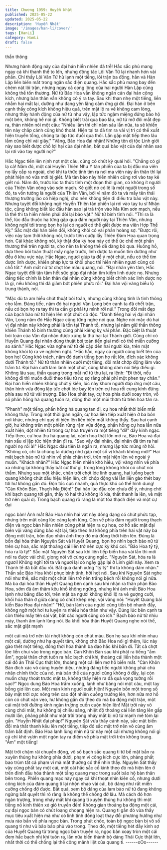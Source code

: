 ```yaml
---
title: Chương 1959: Huyễn Nhật
published: 2025-05-22
updated: 2025-05-22
description: 'Huyễn Nhật'
image: '/images/han-li/cover/'
tags: [HanLi]
category: HanLi
draft: false
---
```


thần thông

Nhưng hành động này của đại hán hiển nhiên đã trễ!
Hắc sắc phủ mang ngay cả khi thanh thế to lớn, nhưng động tác
Lôi Vân Tử lại nhanh hơn vài phần.
Chỉ thấy Lôi Vân Tử hừ lạnh một tiếng, lôi trận ba động, hắn và
Hàn Lập liền biến mất trong ngân sắc điện quang.
Hắc sắc phủ mang bay đến chém nát lôi trận, nhưng ngay cả
cọng lông của hai người Hàn Lập cũng không thể tổn thương.
Nữ tử Bảo Hoa vẫn không ngăn cản đại hán công kích, nhưng
bản thân vẫn không có ý ra tay. Sau khi than nhẹ một tiếng, liền
nhắm hai mắt lại, dường như đang yên lặng cảm ứng gì đó.
Đại hán ở bên cạnh thấy công kích không hiệu quả, trên mặt lộ ra
vẻ không cam lòng, nhưng thấy hành động của nữ tử như vậy, lập
tức ngậm miệng đứng bảo hộ một bên, không hề nói gì.
Không biết trải qua bao lâu, nữ tử mở đôi mắt đẹp ra, thản nhiên
nói một câu:
"Nhiều lắm thì chỉ năm sáu lần nữa, ta sẽ khiến tên này chắp
cánh cũng khó thoát. Hiện tại ta đã tìm ra vài vị trí có thể xuất hiện
truyền tống, chúng ta lập tức đuổi qua thôi. Lần gặp mặt tiếp theo
lâu lắm cũng chỉ vài giây."
"Vâng, Bảo Hoa đại nhân! Những tên dị tộc Linh giới này sao biết
được chỗ lợi hại của đại nhân, bất quá bảo vật của đại nhân sao
lại rơi vào tay người nọ?"

Hắc Ngạc tiến lên nịnh nọt một câu, cũng có chút kỳ quái hỏi.
"Chẳng có gì lạ cả! Năm đó, một cái Huyền Thiên Như Ý tàn
phiến của ta bị đầu ma viên nọ lấy cắp ra ngoài, chờ khi ta thức
tỉnh tìm ra nơi ma viên này ẩn thân thì lại phát hiện nó vừa mới bị
giết. Mà tàn bảo này hiển nhiên cũng rơi vào tay kẻ giết nó. Năm
đó, trước lúc ta thức tỉnh một đoạn thời gian, có không ít người
của Thiên Vân xông vào sơn mạch. Kẻ giết nó có lẽ là một người
trong số đó, ta vốn tưởng là người của Thiên Vân, bởi vì năm đó
ta và mấy tên thái thượng trưởng lão có hiệp nghị, cho nên không
tiện đi điều tra bảo vật này. Nhưng tuyệt đối không ngờ Huyền
Thiên tàn phiến lại rơi vào tay tu sĩ Nhân tộc, cũng không biết lúc
đầu hắn sao lại trà trộn vào Ma Kim sơn mạch, nếu là thế thì ta
hiển nhiên phải đòi lại bảo vật."
Nữ tử binh tĩnh nói.
"Thì ra là thế, lúc đầu thuộc hạ từng gặp qua đám người này tại
Thiên Vân, nhưng không nghĩ tới trong bọn họ lại có người có thể
giết được ma viên Hợp Thể Kỳ."
Sắc mặt đại hán biến đổi, không khỏi có vài phần hoảng sợ.
"Được rồi, việc này tạm thời không nói, trước tiên cướp lấy Thiên
Đàm Hoa quan trọng hơn. Cái khác không nói, kỳ thật đóa kỳ hoa
này có thể ức chế một phần thương thế trên người ta, cho nên ta
không thể dễ dàng bỏ qua. Huống hồ, dựa theo bói toán thuật
mấy ngày trước, linh dược ta muốn tìm dường như đều ở khu vực
này. Hắc Ngạc, ngươi giúp ta để ý một chút, nếu có thể tìm được
linh dược, khiến pháp lực ta khôi phục thì hiển nhiên ngươi cũng
có chỗ tốt."
Ánh mắt nữ tử chợt lóe mâu quang, nói.
"Đại nhân yên tâm, Hắc Ngạc tuyệt đối tận tâm hết sức giúp đại
nhân tìm kiếm linh dược nọ. Nhưng đáng tiếc chính là bản thân
đại nhân cũng không biết chính xác linh dược nọ là gì, nếu không
thì đã giảm bớt phiền phức rồi."
Đại hán vội vàng biểu lộ trung thành, nói.

"Mặc dù ta am hiểu chút thuật bói toán, nhưng cũng không tính là
tinh thông cho lắm. Đáng tiếc, năm đó hai người Vân Long bên
cạnh ta đã chết trận, nếu có bọn họ ra tay thì ta cần gì phải tự
mình rời núi."
Trong đôi mắt đẹp của bạch bào nữ tử hiện lên một chút cô độc.
"Danh tiếng hai vị đại nhân Vân, Long năm đó Hắc Ngạc cũng
từng nghe nói qua. Nghe nói mặc dù hai vị đại nhân này không
phải là tồn tại Thánh tổ, nhưng lại nắm giữ thần thông khiến
Thánh tổ binh thường cũng phải kiêng kỵ vài phần. Đặc biệt là
thuật bói toán của Vân đại nhân được xứng là thứ hai tại Thánh
giới. Cũng chỉ có Huyễn Quang đại nhân dùng thuật bói toán tiến
giai mới có thể miễn cưỡng so sánh."
Hắc Ngạc vừa nghe nữ tử đề cập đến hai người kia, trên mặt
không khỏi lộ ra vẻ nghiêm nghị.
"Hắc hắc, ngay cả ngươi cũng biết tên của bọn họ! Cũng khó
trách, năm đó danh tiếng bọn họ rất lớn, đích xác không dưới
Thánh tổ."
Nữ tử thản nhiên cười một tiếng, đôi mắt chớp động lâm vào trầm
tư.
Đại hán cười làm lành một chút, cũng không dám nói tiếp điều gì.
Không lâu sau, thần quang trong mắt nữ tử thu lại, ra lệnh:
"Đi thôi, nếu không đi thì muốn đuổi theo tiểu tử nọ sợ rằng phải
phí một phen tay chân."
Đại hán hiển nhiên không chút ý kiến, lúc này khom người đáp
ứng một câu, thân hình vừa động lập tức chợt lóe bay lên trên cự
hoa rồi cung kính đứng phía sau nữ tử vài trượng.
Bảo Hoa phất tay, cự hoa phía dưới xoay tròn, vô số phấn hồng
hà quang tuôn ra, đồng thời một mùi thơm từ trên hoa tán ra.

"Phanh" một tiếng, phấn hồng hà quang tan đi, cự hoa nhất thời
biến mất không thấy.
Trong một thời gian ngắn, cự hoa liên tiếp xuất hiện ở ba bốn nơi
khác, nhưng chỉ quỷ dị hiện lên liền biến mất không thấy.
Sau hai canh giờ, hư không trên một phiến rừng rậm vừa động,
phấn hồng cự hoa lần nữa xuất hiện, đột nhiên từ trong cự hoa
truyền ra một tiếng "di!" đầy kinh ngạc. Tiếp theo, cự hoa thu hà
quang lại, cánh hoa thật lớn mở ra, Bảo Hoa và đại hán xấu xí lập
tức hiện thân đi ra.
"Sao vậy đại nhân, đại nhân đã tìm ra hai người nọ rồi à!"
Hắc Ngạc đầu tiên là ngẩn ra, nhưng lập tức mừng rỡ hỏi.
"Không có, chỉ là chúng ta dường như gặp một số vị khách không
mời!"
Hai măt bạch bào nữ tử nhìn về phía chân trời, trên mặt hiện lên
vẻ ngoài ý muốn.
"Khách nhân?"
Hắc Ngạc hiển nhiên khó hiểu, vội vàng nhìn về phía xa nhưng lại
không thấy bất cứ thứ gì, trong lòng không khòi có chút nói thầm.
Nhưng sau một khắc, chân trời chợt lóe linh quang, hai luồng
bạch quang không chút dấu hiệu hiện lên, chỉ chóp động vài lần
liền gào thét bay tới hư không gần đó.
Độn tốc cực nhanh, quả thực khó có thể hình dung!
"Càn Khôn Bàn, Thạch Ma Điện!"
Đại hán lúc đầu còn chưa để ý, nhưng chờ khi bạch quang tới
gần, thấy rõ hai thứ khổng lồ kia, thất thanh la lên, vẻ mặt trờ nên
quái dị.
Trong bạch quang rõ ràng là một tòa thạch điện và một cự đại

ngọc bàn!
Ánh mắt Bảo Hoa nhìn hai vật này đồng dạng có chút phức tạp,
nhưng trên mặt càng lúc càng lạnh lùng. Còn về phía đám người
trong thạch điện và ngọc bàn hiển nhiên cũng phát hiện ra cự
hoa, cơ hồ sắc mặt đại biến vội vàng dừng bảo vật lại, tiếp theo
hư không phía trên hai vật này ba động một trận, bốn đạo nhân
ảnh theo đó mà đồng thời hiện lên.
Đúng là bốn đại hóa thân Nguyên Sát và Huyết Quang, bọn họ
nhìn bạch bào nữ tử trên cự hoa, sắc mặt thoáng cái liền trở nên
cực kỳ khó coi.
"Bảo Hoa tỷ tỷ, hóa ra là tỷ!"
Sắc mặt Nguyên Sát sau khi liên tiếp biến hóa vài lần thì mới nói
ra được vài chữ, giọng nói vô cùng cứng ngắc.
"Nguyên Sát, hóa ra là ngươi! Không nghĩ tới ta và ngươi lại có
ngày gặp lại ở Linh giới này. Xem ra Thánh tế đã bắt đầu rồi. Bất
quá danh xưng "tỷ tỷ" thì ta không dám nhận."
Thần sắc Bảo Hoa khôi phục bình tĩnh, hời hợt nói.
Sau khi Nguyên Sát nghe nói như thế, sắc mặt một chút liền trở
nên trắng bệch rồi không nói gì nữa. Mà ba đại hóa thân Huyết
Quang bên cạnh sau khi nhận ra thân phận Bảo Hoa, sớm đã âm
thâm kêu khổ không ngừng, nhưng khi ánh mắt Bảo Hoa lạnh
như băng đảo tới, trên mặt ba người không khỏi lộ ra vẻ gượng
cười, khối hóa thân ờ giữa càng có chút khép nép, vội vàng nói:
"Huyết Quang bái kiến Bảo Hoa đại nhân!"
"Hừ, bản lãnh của ngươi cũng tiến bộ nhanh đấy, không ngờ một
hơi tu luyện ra nhiều hóa thân như vậy. Đúng lúc bên cạnh ta còn
thiếu mấy tên sai vặt, bắt các ngươi cũng có ích."
Bạch bào nữ tử nhíu mày, thanh âm lạnh lùng nói.
Ba khối hóa thân Huyết Quang nghe nói thế, sắc mặt giật mạnh

một cái mà trở nên tái nhợt không còn chút máu. Bọn họ sau khi
nhìn nhau một cái, dường như hạ quyết tâm, không chờ Bảo Hoa
nói gì thêm, lúc này gào thét một tiếng, đồng thời hóa thành ba
đạo hắc khí bắn đi. Tất cả chợt lóe liền chui vào trong ngọc bàn.
Càn Khôn Bàn sau khi phát ra tiếng "ầm ầm", ngoài thân chợt
tuôn ra hắc bạch chi khí, thoáng cái liền hóa thành một cái đồ án
Thái Cực thật lớn, thoáng một cái liền mơ hồ biến mất.
"Càn Khôn Bàn đích xác vô cùng huyền diệu, nhưng đáng tiếc
ngươi không phải chủ nhân chính thức của nó, mà bản thể của
ngươi cũng không ở đây, lại còn muốn chạy thoát trước mặt ta,
không thấy hiện ra đã quá vọng tưởng rồi sao?"
Ngọc dung Bảo Hoa trầm xuống, lạnh như băng nói một câu, một
tay bỗng giơ lên cao.
Một màn kinh người xuất hiện!
Nguyên bổn một trong số bảy mặt trời cực nóng trên cao đột
nhiên cuồng trướng lên, hơn nữa mơ hồ còn có chút vặn vẹo, hư
không gần đó theo đó mà ba động một trận, một cái mặt trời
đường kính ngàn trượng cuồn cuộn hiện lên!
Mặt trời này vô cùng chói mắt, hư không bị chiếu sáng, nhiệt độ
thoáng cái liền tăng lên gấp mười lần, phảng phất như mặt trời
trong nháy mắt bị nữ tử mạnh mẽ tóm lại gần.
"Huyễn Nhật đại pháp!"
Nguyên Sát vừa thấy cảnh này, sắc mặt biến đổi mà thất thanh
kêu lên một tiếng, tiếp đó sắc mặt trở nên vô cùng âm trầm bất
định.
Bảo Hoa lạnh lùng nhìn nữ tử này một cái nhưng không nói gì cả
chỉ khẽ vươn một ngón tay ra điểm về phía mặt trời trên không
trung.
"Ầm" một tiếng!

Mặt trời chậm rãi chuyển động, vô số bạch sắc quang ti từ bề mặt
bắn ra xuyên thủng hư không phía dưới, phạm vi công kích cực
lớn, phảng phất bao trùm tất cả phạm vi mà mắt thường có thể
nhin thấy.
Nguyên Sát thấy vậy cũng phất tay một cái, một cái hắc sắc cổ
kính theo đó mà hiện lên ở trên đinh đầu hóa thành một tầng
quang mạc trong suốt bảo hộ bản thân bên trong.
Phiến quang mạc này ngay cả khi thoạt nhìn kiên cố, nhưng dưới
công kích của đám quang ti lại nhộn nhạo vài cái, bộ dáng như rất
miễn cưỡng chống đỡ được. Bất quá, xem bộ dáng của lam bào
nữ tử đang không ngừng bắt quyết thì rõ ràng là không thể chống
đỡ lâu.
Mà cách đó hơn ngàn trượng, trong nháy mắt khi quang ti xuyên
thủng hư không thì một tiếng nổ kinh thiên xé gió truyền đến!
Không gian thoáng ba động một cái, cự đại ngọc bàn có chút
loạng choạng hiện ra.
Quang ti gần đó vừa thấy mục tiêu xuất hiện mà như có linh tính
đồng loạt thay đổi phương hướng như mưa rào bắn về phía ngọc
bàn.
Trong phút chốc, toàn bộ ngọc bàn bị vô số quang ti như vũ bão
bảo phủ vào trong.
Theo đó, một tiếng hét đầy kinh sợ của Huyết Quang từ trong
ngọc bàn truyền ra, ngọc bàn xoay tròn một cái đem hắc bạch nhị
khí tuôn ra, lần nữa biến thành bộ dáng Thái Cực thật lớn, nhất
thời có thể chống lại thế công mãnh liệt của quang ti.
------oOo------
